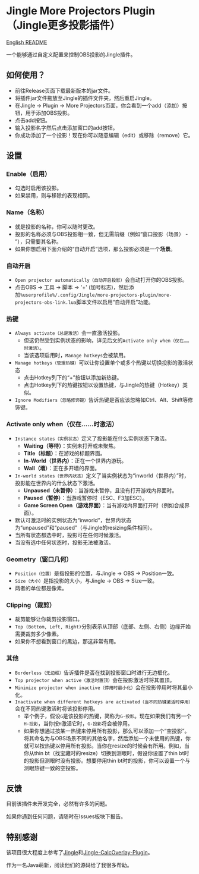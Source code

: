 # Jingle More Projectors Plugin（Jingle更多投影插件）

[English README](https://github.com/Naturean/Jingle-MoreProjectors-Plugin/blob/main/README.md)

一个能够通过自定义配置来控制OBS投影的Jingle插件。

## 如何使用？

- 前往Release页面下载最新版本的jar文件。
- 将插件jar文件拖放至Jingle的插件文件夹，然后重启Jingle。
- 在Jingle -> Plugin -> More Projectors页面，你会看到一个add（添加）按钮，用于添加OBS投影。
- 点击add按钮。
- 输入投影名字然后点击添加窗口的add按钮。
- 你成功添加了一个投影！现在你可以随意编辑（edit）或移除（remove）它。

## 设置

### Enable（启用）

- 勾选时启用该投影。
- 如果禁用，则与移除的表现相同。

### Name（名称）

- 就是投影的名称，你可以随时更改。
- 投影的名称必须与OBS投影相一致，但无需前缀（例如“窗口投影（场景） - ”），只需要其名称。
- 如果你想启用下面介绍的“自动开启”选项，那么投影必须是一个**场景**。

### 自动开启

- `Open projector automatically（自动开启投影）`会自动打开你的OBS投影。
- 点击OBS -> 工具 -> 脚本 -> '+' (加号标志)，然后添加`%userprofile%/.config/Jingle/more-projectors-plugin/more-projectors-obs-link.lua`脚本文件以启用“自动开启”功能。

### 热键

- `Always activate（总是激活）`会一直激活投影。
    - 但这仍然受到实例状态的影响，详见后文的`Activate only when（仅在……时激活）`。
    - 当该选项启用时，`Manage hotkeys`会被禁用。
- `Manage hotkeys（管理热键）`可以让你设置单个或多个热键以切换投影的激活状态
  - 点击Hotkey列下的“+”按钮以添加新热键。
  - 点击Hotkey列下的热键按钮以设置热键，与Jingle的热键（Hotkey）类似。
- `Ignore Modifiers（忽略修饰键）`告诉热键是否应该忽略如Ctrl、Alt、Shift等修饰键。

### Activate only when（仅在……时激活）

- `Instance states（实例状态）`定义了投影能在什么实例状态下激活。
    - **Waiting（等待）**：实例未打开或未聚焦。
    - **Title（标题）**：在游戏的标题界面。
    - **In-World（世界内）**：正在一个世界内游玩。
    - **Wall（墙）**：正在多开墙的界面。
- `In-world states（世界内状态）`定义了当实例状态为“inworld（世界内）”时，投影能在世界内的什么状态下激活。
    - **Unpaused（未暂停）**：当游戏未暂停，且没有打开游戏内界面时。
    - **Paused（暂停）**：当游戏暂停时（ESC、F3加ESC）。
    - **Game Screen Open（游戏界面）**：当有游戏内界面打开时（例如合成界面）。
- 默认可激活时的实例状态为“inworld”，世界内状态为“unpaused”和“paused”（与Jingle的resizing条件相同）。
- 当所有状态都选中时，投影可在任何时候激活。
- 当没有选中任何状态时，投影无法被激活。

### Geometry（窗口几何）

- `Position（位置）`是指投影的位置，与Jingle -> OBS -> Position一致。
- `Size（大小）`是指投影的大小，与Jingle -> OBS -> Size一致。
- 两者的单位都是像素。

### Clipping（裁剪）

- 裁剪能够让你裁剪投影窗口。
- `Top (Bottom, Left, Right)`分别表示从顶部（底部、左侧、右侧）边缘开始需要裁剪多少像素。
- 如果你不想看到窗口的黑边，那这非常有用。

### 其他

- `Borderless（无边框）`告诉插件是否在找到投影窗口时进行无边框化。
- `Top projector when active（激活时置顶）`会在投影激活时将其置顶。
- `Minimize projector when inactive（停用时最小化）`会在投影停用时将其最小化。
- `Inactivate when different hotkeys are activated（当不同热键激活时停用）`会在不同热键激活时将该投影停用。
  - 举个例子，假设`G`是该投影的热键，简称为`G-投影`。现在如果我们有另一个`H-投影`，当你按`H`激活它时，`G-投影`将会被停用。
  - 如果你想通过按某一热键来停用所有投影，那么可以添加一个“空投影”。将其命名为与OBS场景不同的其他名字，然后添加一个未使用的热键，你就可以按热键以停用所有投影。当你在resize的时候会有所用。例如，当你从thin bt（找宝藏时的resize）切换到测眼时，假设你设置了thin bt时的投影但测眼时没有投影。想要停用thin bt时的投影，你可以设置一个与测眼热键一致的空投影。

## 反馈

目前该插件未开发完全，必然有许多的问题。

如果你遇到任何问题，请随时在Issues板块下报告。

## 特别感谢

该项目很大程度上参考了[Jingle](https://github.com/DuncanRuns/Jingle)和[Jingle-CalcOverlay-Plugin](https://github.com/marin774/Jingle-CalcOverlay-Plugin)。

作为一名Java萌新，阅读他们的源码给了我很多帮助。